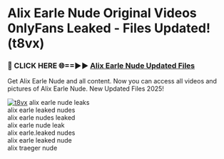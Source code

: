 # Alix Earle Nude Original Videos 0nlyFans Leaked - Files Updated! (t8vx)

<h3>🔴 CLICK HERE 🌐==►► <a href="https://tinyurl.com/4mcuefdz" rel="nofollow">Alix Earle Nude Updated Files</a></h3>

Get Alix Earle Nude and all content. Now you can access all videos and pictures of Alix Earle Nude. New Updated Files 2025!

[![t8vx](https://i.imgur.com/StAQSOY.gif)](https://tinyurl.com/4mcuefdz)
alix earle nude leaks<br>
alix earle leaked nudes<br>
alix earle nudes leaked<br>
alix earle nude leak<br>
alix earle.leaked nudes<br>
alix earle leaked nude<br>
alix traeger nude
